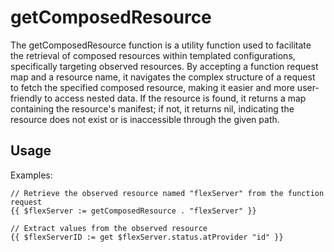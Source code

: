 # getComposedResource
The getComposedResource function is a utility function used to facilitate the retrieval of composed resources within templated configurations, specifically targeting observed resources. By accepting a function request map and a resource name, it navigates the complex structure of a request to fetch the specified composed resource, making it easier and more user-friendly to access nested data.  If the resource is found, it returns a map containing the resource's manifest; if not, it returns nil, indicating the resource does not exist or is inaccessible through the given path.
## Usage


Examples:

```golang
// Retrieve the observed resource named "flexServer" from the function request
{{ $flexServer := getComposedResource . "flexServer" }}

// Extract values from the observed resource 
{{ $flexServerID := get $flexServer.status.atProvider "id" }}


```
